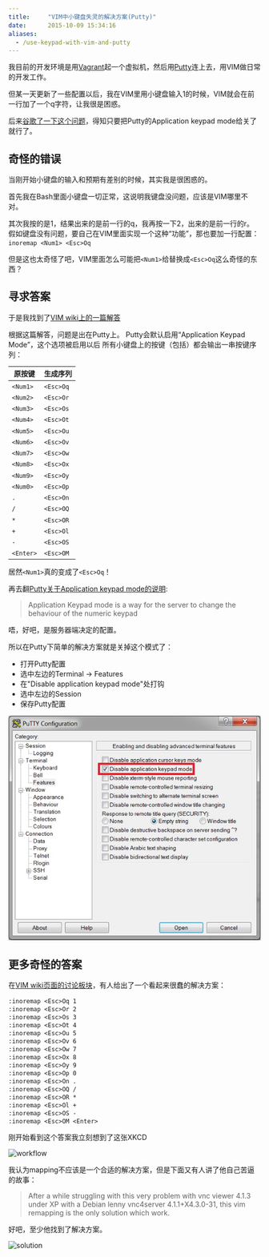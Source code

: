 ```yaml
---
title:     "VIM中小键盘失灵的解决方案(Putty)"
date:      2015-10-09 15:34:16
aliases:
  - /use-keypad-with-vim-and-putty
---
```


我目前的开发环境是用[Vagrant][vagrant]起一个虚拟机，然后用[Putty][putty]连上去，用VIM做日常的开发工作。

但某一天更新了一些配置以后，我在VIM里用小键盘输入1的时候，VIM就会在前一行加了一个q字符，让我很是困惑。

后来[谷歌了一下这个问题][vim-wiki-keypad]，得知只要把Putty的Application keypad mode给关了就行了。

<!--more-->


## 奇怪的错误

当刚开始小键盘的输入和预期有差别的时候，其实我是很困惑的。

首先我在Bash里面小键盘一切正常，这说明我键盘没问题，应该是VIM哪里不对。

其次我按的是1，结果出来的是前一行的q，我再按一下2，出来的是前一行的r。
假如键盘没有问题，要自己在VIM里面实现一个这种“功能”，那也要加一行配置：
`inoremap <Num1> <Esc>Oq`

但是这也太奇怪了吧，VIM里面怎么可能把`<Num1>`给替换成`<Esc>Oq`这么奇怪的东西？


## 寻求答案

于是我找到了[VIM wiki上的一篇解答][vim-wiki-keypad]

根据这篇解答，问题是出在Putty上。
Putty会默认启用“Application Keypad Mode”，这个选项被启用以后
所有小键盘上的按键（包括<NumLock>）都会输出一串按键序列：

| 原按键    | 生成序列  | 
|-----------|-----------|
| `<Num1>`  | `<Esc>Oq` |
| `<Num2>`  | `<Esc>Or` |
| `<Num3>`  | `<Esc>Os` |
| `<Num4>`  | `<Esc>Ot` |
| `<Num5>`  | `<Esc>Ou` |
| `<Num6>`  | `<Esc>Ov` |
| `<Num7>`  | `<Esc>Ow` |
| `<Num8>`  | `<Esc>Ox` |
| `<Num9>`  | `<Esc>Oy` |
| `<Num0>`  | `<Esc>Op` |
| `.`       | `<Esc>On` |
| `/`       | `<Esc>OQ` |
| `*`       | `<Esc>OR` |
| `+`       | `<Esc>Ol` |
| `-`       | `<Esc>OS` |
| `<Enter>` | `<Esc>OM` |

居然`<Num1>`真的变成了`<Esc>Oq`！

再去翻[Putty关于Application keypad mode的说明][putty-appkeypad]:

>Application Keypad mode is a way for the server to change the behaviour of the numeric keypad

唔，好吧，是服务器端决定的配置。

所以在Putty下简单的解决方案就是关掉这个模式了：

* 打开Putty配置
* 选中左边的Terminal -> Features
* 在"Disable application keypad mode"处打钩
* 选中左边的Session
* 保存Putty配置

![关闭application keypad mode][app-keypad-mode]


## 更多奇怪的答案

在[VIM wiki页面的讨论板块][vim-wiki-comment]，有人给出了一个看起来很蠢的解决方案：

```
:inoremap <Esc>Oq 1
:inoremap <Esc>Or 2
:inoremap <Esc>Os 3
:inoremap <Esc>Ot 4
:inoremap <Esc>Ou 5
:inoremap <Esc>Ov 6
:inoremap <Esc>Ow 7
:inoremap <Esc>Ox 8
:inoremap <Esc>Oy 9
:inoremap <Esc>Op 0
:inoremap <Esc>On .
:inoremap <Esc>OQ /
:inoremap <Esc>OR *
:inoremap <Esc>Ol +
:inoremap <Esc>OS -
:inoremap <Esc>OM <Enter>
```

刚开始看到这个答案我立刻想到了这张XKCD

![workflow][xkcd-1172]

我认为mapping不应该是一个合适的解决方案，但是下面又有人讲了他自己苦逼的故事：

> After a while struggling with this very problem with vnc viewer 4.1.3 under XP with a Debian lenny vnc4server 4.1.1+X4.3.0-31, this vim remapping is the only solution which work.

好吧，至少他找到了解决方案。

![solution][xkcd-979]


[app-keypad-mode]: /assets/putty_application_keypad_mode.jpg
[putty-appkeypad]: https://the.earth.li/~sgtatham/putty/0.60/htmldoc/Chapter4.html#config-appkeypad
[putty]: https://www.putty.org/
[vagrant]: https://www.vagrantup.com/
[vim-wiki-comment]: https://vim.wikia.com/wiki/PuTTY_numeric_keypad_mappings#Comments
[vim-wiki-keypad]: https://vim.wikia.com/wiki/PuTTY_numeric_keypad_mappings
[xkcd-1172]: https://imgs.xkcd.com/comics/workflow.png
[xkcd-979]: https://imgs.xkcd.com/comics/wisdom_of_the_ancients.png
